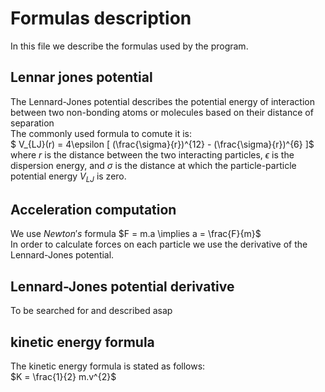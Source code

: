 # Formulas description

In this file we describe the formulas used by the program.

## Lennar jones potential
The Lennard-Jones potential describes the potential energy of interaction between two non-bonding atoms or molecules based on their distance of separation  
The commonly used formula to comute it is:  
$ V_{LJ}(r) =  4\epsilon [ (\frac{\sigma}{r})^{12} - (\frac{\sigma}{r})^{6} ]$  
where $r$ is the distance between the two interacting particles, $\epsilon$ is the dispersion energy, and $\sigma$ is the distance at which the particle-particle potential energy $V_{LJ}$ is zero.

## Acceleration computation
We use $Newton's$ formula $F = m.a \implies a = \frac{F}{m}$  
In order to calculate forces on  each particle we use the derivative of the Lennard-Jones potential.

## Lennard-Jones potential derivative
To be searched for and described asap

## kinetic energy formula
The kinetic energy formula is stated as follows:  
$K = \frac{1}{2} m.v^{2}$  


